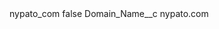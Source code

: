 <?xml version="1.0" encoding="UTF-8"?>
<CustomMetadata xmlns="http://soap.sforce.com/2006/04/metadata" xmlns:xsi="http://www.w3.org/2001/XMLSchema-instance" xmlns:xsd="http://www.w3.org/2001/XMLSchema">
    <label>nypato_com</label>
    <protected>false</protected>
    <values>
        <field>Domain_Name__c</field>
        <value xsi:type="xsd:string">nypato.com</value>
    </values>
</CustomMetadata>

